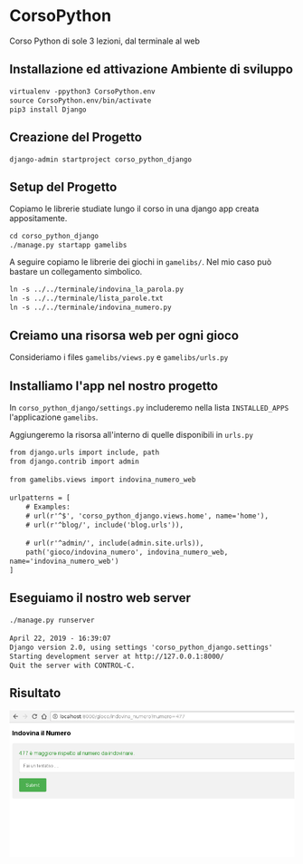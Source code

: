 # CorsoPython
Corso Python di sole 3 lezioni, dal terminale al web

## Installazione ed attivazione Ambiente di sviluppo
````
virtualenv -ppython3 CorsoPython.env
source CorsoPython.env/bin/activate
pip3 install Django
````

## Creazione del Progetto
````
django-admin startproject corso_python_django
````

## Setup del Progetto
Copiamo le librerie studiate lungo il corso in una django app creata appositamente.

````
cd corso_python_django
./manage.py startapp gamelibs
````

A seguire copiamo le librerie dei giochi in `gamelibs/`.
Nel mio caso può bastare un collegamento simbolico.
````
ln -s ../../terminale/indovina_la_parola.py
ln -s ../../terminale/lista_parole.txt
ln -s ../../terminale/indovina_numero.py
````

## Creiamo una risorsa web per ogni gioco
Consideriamo i files
`gamelibs/views.py`
e
`gamelibs/urls.py`


## Installiamo l'app nel nostro progetto
In `corso_python_django/settings.py` includeremo nella lista
`INSTALLED_APPS` l'applicazione `gamelibs`.

Aggiungeremo la risorsa all'interno di quelle disponibili in `urls.py`
````
from django.urls import include, path
from django.contrib import admin

from gamelibs.views import indovina_numero_web

urlpatterns = [
    # Examples:
    # url(r'^$', 'corso_python_django.views.home', name='home'),
    # url(r'^blog/', include('blog.urls')),

    # url(r'^admin/', include(admin.site.urls)),
    path('gioco/indovina_numero', indovina_numero_web, name='indovina_numero_web')
]
````

## Eseguiamo il nostro web server
````
./manage.py runserver

April 22, 2019 - 16:39:07
Django version 2.0, using settings 'corso_python_django.settings'
Starting development server at http://127.0.0.1:8000/
Quit the server with CONTROL-C.
````

## Risultato

![Gioco Numero](images/gioco_numero.png)
